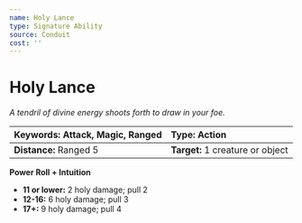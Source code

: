 ```yaml
---
name: Holy Lance
type: Signature Ability
source: Conduit
cost: ''
---
```


# Holy Lance

*A tendril of divine energy shoots forth to draw in your foe.*

| **Keywords:** Attack, Magic, Ranged | **Type:** Action                 |
| :---------------------------------- | :------------------------------- |
| **Distance:** Ranged 5              | **Target:** 1 creature or object |

**Power Roll + Intuition**

- **11 or lower:** 2 holy damage; pull 2
- **12-16:** 6 holy damage; pull 3
- **17+:** 9 holy damage; pull 4
